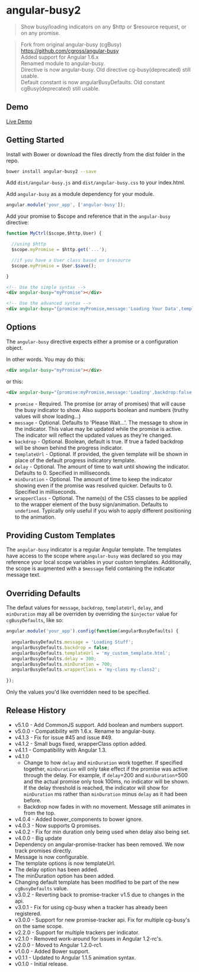 # angular-busy2

> Show busy/loading indicators on any $http or $resource request, or on any promise.

> Fork from original angular-busy (cgBusy) https://github.com/cgross/angular-busy  
> Added support for Angular 1.6.x  
> Renamed module to angular-busy.  
> Directive is now angular-busy. Old directive cg-busy(deprecated) still usable.  
> Default constant is now angularBusyDefaults. Old constant cgBusy(deprecated) still usable.

## Demo

[Live Demo](https://tiberiuzuld.github.io/angular-busy/dist)

## Getting Started

Install with Bower or download the files directly from the dist folder in the repo.

```bash
bower install angular-busy2 --save
```

Add `dist/angular-busy.js` and `dist/angular-busy.css` to your index.html.

Add `angular-busy` as a module dependency for your module.

```js
angular.module('your_app', ['angular-busy']);
```

Add your promise to $scope and reference that in the `angular-busy` directive:

```js
function MyCtrl($scope,$http,User) {

  //using $http
  $scope.myPromise = $http.get('...');

  //if you have a User class based on $resource
  $scope.myPromise = User.$save();

}
```

```html
<!-- Use the simple syntax -->
<div angular-busy="myPromise"></div>

<!-- Use the advanced syntax -->
<div angular-busy="{promise:myPromise,message:'Loading Your Data',templateUrl:'mycustomtemplate.html'}"></div>
```

## Options

The `angular-busy` directive expects either a promise or a configuration object.

In other words.  You may do this:

```html
<div angular-busy="myPromise"></div>
```

or this:

```html
<div angular-busy="{promise:myPromise,message:'Loading',backdrop:false,templateUrl:'myAwesomeTemplate.html',delay:300,minDuration:700}"></div>
```

* `promise` - Required. The promise (or array of promises) that will cause the busy indicator to show. Also supports boolean and numbers (truthy values will show loading...)
* `message` - Optional.  Defaults to 'Please Wait...'.  The message to show in the indicator.  This value may be updated while the promise is active.  The indicator will reflect the updated values as they're changed.
* `backdrop` - Optional. Boolean, default is true. If true a faded backdrop will be shown behind the progress indicator.
* `templateUrl` - Optional.  If provided, the given template will be shown in place of the default progress indicatory template.
* `delay` - Optional.  The amount of time to wait until showing the indicator.  Defaults to 0.  Specified in milliseconds.
* `minDuration` - Optional.  The amount of time to keep the indicator showing even if the promise was resolved quicker.  Defaults to 0.  Specified in milliseconds.
* `wrapperClass` - Optional.  The name(s) of the CSS classes to be applied to the wrapper element of the busy sign/animation.  Defaults to `undefined`.  Typically only useful if you wish to apply different positioning to the animation.

## Providing Custom Templates

The `angular-busy` indicator is a regular Angular template.  The templates have access to the scope where `angular-busy` was declared so you may reference your local scope variables in your custom templates.  Additionally, the scope is augmented with a `$message` field containing the indicator message text.

## Overriding Defaults

The defaut values for `message`, `backdrop`, `templateUrl`, `delay`, and `minDuration` may all be overriden by overriding the `$injector` value for `cgBusyDefaults`, like so:

```js
angular.module('your_app').config(function(angularBusyDefaults) {    
  
  angularBusyDefaults.message = 'Loading Stuff';
  angularBusyDefaults.backdrop = false;
  angularBusyDefaults.templateUrl = 'my_custom_template.html';
  angularBusyDefaults.delay = 300;
  angularBusyDefaults.minDuration = 700;
  angularBusyDefaults.wrapperClass = 'my-class my-class2';
  
});
```

Only the values you'd like overridden need to be specified.


## Release History
 * v5.1.0 - Add CommonJS support. Add boolean and numbers support.
 * v5.0.0 - Compatibility with 1.6.x. Rename to angular-busy.
 * v4.1.3 - Fix for issue #45 and issue #49.
 * v4.1.2 - Small bugs fixed, wrapperClass option added.
 * v4.1.1 - Compatibility with Angular 1.3.
 * v4.1.0
   * Change to how `delay` and `minDuration` work together.  If specified together, `minDuration` will only take effect if the promise was active through the delay.  For example, if `delay`=200 and `minDuration`=500 and the actual promise only took 100ms, no indicator will be shown.  If the delay threshold is reached, the indicator will show for `minDuration` ms rather than `minDuration` minus `delay` as it had been before.
   * Backdrop now fades in with no movement.  Message still animates in from the top.
 * v4.0.4 - Added bower_components to bower ignore.
 * v4.0.3 - Now supports Q promises.
 * v4.0.2 - Fix for min duration only being used when delay also being set.
 * v4.0.0 - Big update
  * Dependency on angular-promise-tracker has been removed.  We now track promises directly.
  * Message is now configurable.
  * The template options is now templateUrl.
  * The delay option has been added.
  * The minDuration option has been added.
  * Changing default template has been modified to be part of the new `cgBusyDefaults` value.
 * v3.0.2 - Reverting back to promise-tracker v1.5 due to changes in the api.
 * v3.0.1 - Fix for using cg-busy when a tracker has already been registered.
 * v3.0.0 - Support for new promise-tracker api.  Fix for multiple cg-busy's on the same scope.
 * v2.2.0 - Support for multiple trackers per indicator.
 * v2.1.0 - Removed work-around for issues in Angular 1.2-rc's.
 * v2.0.0 - Moved to Angular 1.2.0-rc1.
 * v1.0.0 - Added Bower support.
 * v0.1.1 - Updated to Angular 1.1.5 animation syntax.
 * v0.1.0 - Initial release.
